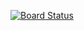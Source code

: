 [![Board Status](https://dev.azure.com/modousalla06/66f5052d-5e1e-4547-b4ca-f370f320b3ec/396dcc49-69a6-4066-96a5-06e76dadce9b/_apis/work/boardbadge/c88402b5-6c2a-4f02-8e3a-9b8b26cba52f)](https://dev.azure.com/modousalla06/66f5052d-5e1e-4547-b4ca-f370f320b3ec/_boards/board/t/396dcc49-69a6-4066-96a5-06e76dadce9b/Microsoft.RequirementCategory/)
